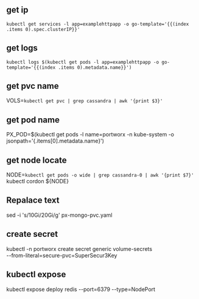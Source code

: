 ## get ip
```
kubectl get services -l app=examplehttpapp -o go-template='{{(index .items 0).spec.clusterIP}}'
```

## get logs
```
kubectl logs $(kubectl get pods -l app=examplehttpapp -o go-template='{{(index .items 0).metadata.name}}')
```

## get pvc name
VOLS=`kubectl get pvc | grep cassandra | awk '{print $3}'`

## get pod name
PX_POD=$(kubectl get pods -l name=portworx -n kube-system -o jsonpath='{.items[0].metadata.name}')

## get node locate
NODE=`kubectl get pods -o wide | grep cassandra-0 | awk '{print $7}'`
kubectl cordon ${NODE}

## Repalace text
sed -i 's/10Gi/20Gi/g' px-mongo-pvc.yaml

## create secret
kubectl -n portworx create secret generic volume-secrets \
  --from-literal=secure-pvc=SuperSecur3Key

## kubectl expose
kubectl expose deploy redis --port=6379 --type=NodePort